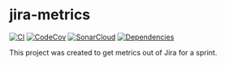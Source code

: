 # jira-metrics
[![CI](https://github.com/lugark/jira-metrics/actions/workflows/ci.yml/badge.svg)](https://github.com/lugark/jira-metrics/actions/workflows/ci.yml)
[![CodeCov](https://img.shields.io/codecov/c/gh/lugark/jira-metrics?label=CodeCov)](https://codecov.io/gh/lugark/jira-metrics)
[![SonarCloud](https://img.shields.io/sonar/quality_gate/lugark_jira-metrics?server=https%3A%2F%2Fsonarcloud.io)](https://sonarcloud.io/dashboard?id=lugark_jira-metrics)
[![Dependencies](https://img.shields.io/librariesio/github/lugark/jira-metrics)](https://libraries.io/github/lugark/jira-metrics)

This project was created to get metrics out of Jira for a sprint.

